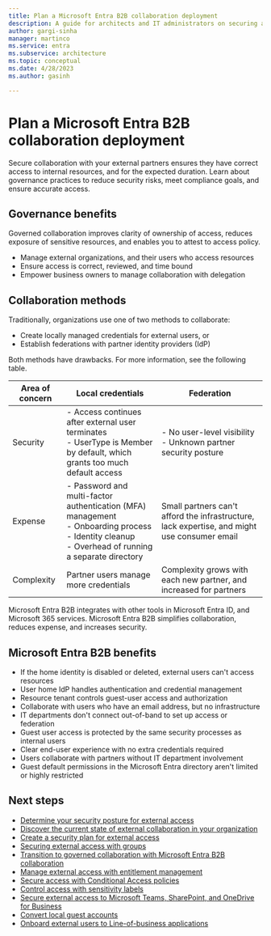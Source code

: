 ```yaml
---
title: Plan a Microsoft Entra B2B collaboration deployment
description: A guide for architects and IT administrators on securing and governing external access to internal resources
author: gargi-sinha
manager: martinco
ms.service: entra
ms.subservice: architecture
ms.topic: conceptual
ms.date: 4/28/2023
ms.author: gasinh

---
```


# Plan a Microsoft Entra B2B collaboration deployment

Secure collaboration with your external partners ensures they have correct access to internal resources, and for the expected duration. Learn about governance practices to reduce security risks, meet compliance goals, and ensure accurate access.

## Governance benefits

Governed collaboration improves clarity of ownership of access, reduces exposure of sensitive resources, and enables you to attest to access policy.

* Manage external organizations, and their users who access resources
* Ensure access is correct, reviewed, and time bound
* Empower business owners to manage collaboration with delegation 

## Collaboration methods

Traditionally, organizations use one of two methods to collaborate:

* Create locally managed credentials for external users, or
* Establish federations with partner identity providers (IdP)

Both methods have drawbacks. For more information, see the following table.

| Area of concern | Local credentials | Federation |
|----|---|---|
| Security | - Access continues after external user terminates<br> - UserType is Member by default, which grants too much default access | - No user-level visibility  <br> - Unknown partner security posture|
| Expense | - Password and multi-factor authentication (MFA) management<br> - Onboarding process<br> - Identity cleanup<br> - Overhead of running a separate directory | Small partners can't afford the infrastructure, lack expertise, and might use consumer email|
| Complexity | Partner users manage more credentials | Complexity grows with each new partner, and increased for partners|

Microsoft Entra B2B integrates with other tools in Microsoft Entra ID, and Microsoft 365 services. Microsoft Entra B2B simplifies collaboration, reduces expense, and increases security. 

<a name='azure-ad-b2b-benefits'></a>

## Microsoft Entra B2B benefits

- If the home identity is disabled or deleted, external users can't access resources
- User home IdP handles authentication and credential management
- Resource tenant controls guest-user access and authorization
- Collaborate with users who have an email address, but no infrastructure
- IT departments don't connect out-of-band to set up access or federation
- Guest user access is protected by the same security processes as internal users
- Clear end-user experience with no extra credentials required
- Users collaborate with partners without IT department involvement
- Guest default permissions in the Microsoft Entra directory aren't limited or highly restricted

## Next steps

* [Determine your security posture for external access](1-secure-access-posture.md)
* [Discover the current state of external collaboration in your organization](2-secure-access-current-state.md)
* [Create a security plan for external access](3-secure-access-plan.md)
* [Securing external access with groups](4-secure-access-groups.md)
* [Transition to governed collaboration with Microsoft Entra B2B collaboration](5-secure-access-b2b.md)
* [Manage external access with entitlement management](6-secure-access-entitlement-managment.md)
* [Secure access with Conditional Access policies](7-secure-access-conditional-access.md)
* [Control access with sensitivity labels](8-secure-access-sensitivity-labels.md)
* [Secure external access to Microsoft Teams, SharePoint, and OneDrive for Business](9-secure-access-teams-sharepoint.md)
* [Convert local guest accounts](10-secure-local-guest.md)
* [Onboard external users to Line-of-business applications](11-onboard-external-user.md)
